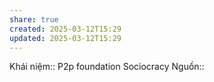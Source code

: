 ```yaml
---
share: true
created: 2025-03-12T15:29
updated: 2025-03-12T15:29
---
```

Khái niệm:: 
P2p foundation
Sociocracy
Nguồn:: 
